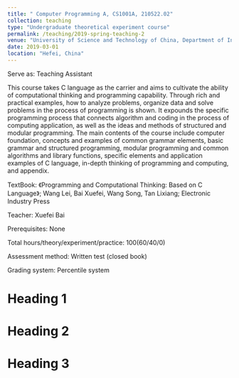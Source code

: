 ```yaml
---
title: " Computer Programming A, CS1001A, 210522.02"
collection: teaching
type: "Undergraduate theoretical experiment course"
permalink: /teaching/2019-spring-teaching-2
venue: "University of Science and Technology of China, Department of Information Science and Technology"
date: 2019-03-01
location: "Hefei, China"
---
```


Serve as: Teaching Assistant

This course takes C language as the carrier and aims to cultivate the ability of computational thinking and programming capability. Through rich and practical examples, how to analyze problems, organize data and solve problems in the process of programming is shown. It expounds the specific programming process that connects algorithm and coding in the process of computing application, as well as the ideas and methods of structured and modular programming. The main contents of the course include computer foundation, concepts and examples of common grammar elements, basic grammar and structured programming, modular programming and common algorithms and library functions, specific elements and application examples of C language, in-depth thinking of programming and computing, and appendix.

TextBook: 《Programming and Computational Thinking: Based on C Language》; Wang Lei, Bai Xuefei, Wang Song, Tan Lixiang; Electronic Industry Press

Teacher: Xuefei Bai

Prerequisites: None

Total hours/theory/experiment/practice: 100(60/40/0)

Assessment method: Written test (closed book)

Grading system: Percentile system


Heading 1
======

Heading 2
======

Heading 3
======
